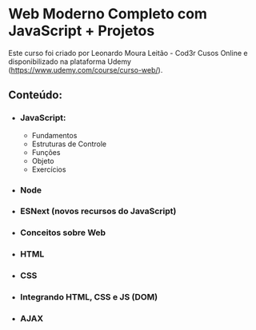 # Web Moderno Completo com JavaScript + Projetos
Este curso foi criado por Leonardo Moura Leitão - Cod3r Cusos Online e disponibilizado na plataforma Udemy (https://www.udemy.com/course/curso-web/).

## Conteúdo:
* ### **JavaScript:** 
	* Fundamentos
	* Estruturas de Controle
	* Funções
	* Objeto
	* Exercícios
* ### **Node**
* ### **ESNext (novos recursos do JavaScript)**
* ### **Conceitos sobre Web**
* ### **HTML**
* ### **CSS**
* ### **Integrando HTML, CSS e JS (DOM)**
* ### **AJAX**
